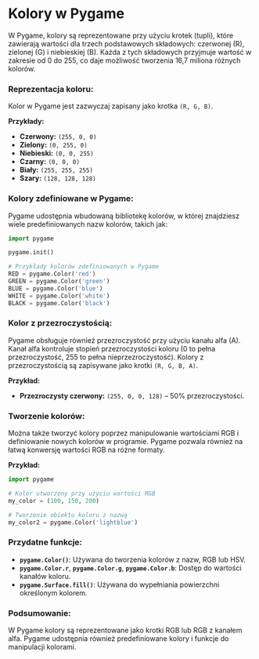 # Kolory w Pygame

W Pygame, kolory są reprezentowane przy użyciu krotek (tupli), które zawierają wartości dla trzech podstawowych składowych: czerwonej (R), zielonej (G) i niebieskiej (B). Każda z tych składowych przyjmuje wartość w zakresie od 0 do 255, co daje możliwość tworzenia 16,7 miliona różnych kolorów.

### Reprezentacja koloru:
Kolor w Pygame jest zazwyczaj zapisany jako krotka `(R, G, B)`.

**Przykłady:**
- **Czerwony:** `(255, 0, 0)`
- **Zielony:** `(0, 255, 0)`
- **Niebieski:** `(0, 0, 255)`
- **Czarny:** `(0, 0, 0)`
- **Biały:** `(255, 255, 255)`
- **Szary:** `(128, 128, 128)`

### Kolory zdefiniowane w Pygame:
Pygame udostępnia wbudowaną bibliotekę kolorów, w której znajdziesz wiele predefiniowanych nazw kolorów, takich jak:

```python
import pygame

pygame.init()

# Przykłady kolorów zdefiniowanych w Pygame
RED = pygame.Color('red')
GREEN = pygame.Color('green')
BLUE = pygame.Color('blue')
WHITE = pygame.Color('white')
BLACK = pygame.Color('black')
```

### Kolor z przezroczystością:
Pygame obsługuje również przezroczystość przy użyciu kanału alfa (A). Kanał alfa kontroluje stopień przezroczystości koloru (0 to pełna przezroczystość, 255 to pełna nieprzezroczystość). Kolory z przezroczystością są zapisywane jako krotki `(R, G, B, A)`.

**Przykład:**
- **Przezroczysty czerwony:** `(255, 0, 0, 128)` – 50% przezroczystości.

### Tworzenie kolorów:
Można także tworzyć kolory poprzez manipulowanie wartościami RGB i definiowanie nowych kolorów w programie. Pygame pozwala również na łatwą konwersję wartości RGB na różne formaty.

**Przykład:**
```python
import pygame

# Kolor utworzony przy użyciu wartości RGB
my_color = (100, 150, 200)

# Tworzenie obiektu koloru z nazwą
my_color2 = pygame.Color('lightblue')
```

### Przydatne funkcje:
- **`pygame.Color()`**: Używana do tworzenia kolorów z nazw, RGB lub HSV.
- **`pygame.Color.r`**, **`pygame.Color.g`**, **`pygame.Color.b`**: Dostęp do wartości kanałów koloru.
- **`pygame.Surface.fill()`**: Używana do wypełniania powierzchni określonym kolorem.

### Podsumowanie:
W Pygame kolory są reprezentowane jako krotki RGB lub RGB z kanałem alfa. Pygame udostępnia również predefiniowane kolory i funkcje do manipulacji kolorami.
